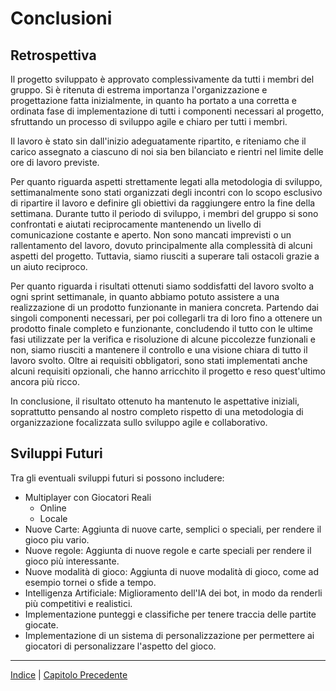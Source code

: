 # Conclusioni

## Retrospettiva

Il progetto sviluppato è approvato complessivamente da tutti i membri del gruppo.
Si è ritenuta di estrema importanza l'organizzazione e progettazione fatta inizialmente, in quanto 
ha portato a una corretta e ordinata fase di implementazione di tutti i componenti necessari al progetto, 
sfruttando un processo di sviluppo agile e chiaro per tutti i membri.

Il lavoro è stato sin dall'inizio adeguatamente ripartito, e riteniamo che il carico assegnato a 
ciascuno di noi sia ben bilanciato e rientri nel limite delle ore di lavoro previste.

Per quanto riguarda aspetti strettamente legati alla metodologia di sviluppo, 
settimanalmente sono stati organizzati degli incontri con lo scopo esclusivo di ripartire 
il lavoro e definire gli obiettivi da raggiungere entro la fine della settimana.
Durante tutto il periodo di sviluppo, i membri del gruppo si sono confrontati e aiutati reciprocamente 
mantenendo un livello di comunicazione costante e aperto.
Non sono mancati imprevisti o un rallentamento del lavoro, dovuto principalmente alla complessità di alcuni 
aspetti del progetto. Tuttavia, siamo riusciti a superare tali ostacoli grazie a un aiuto reciproco.

Per quanto riguarda i risultati ottenuti siamo soddisfatti del lavoro svolto a ogni sprint settimanale, in quanto 
abbiamo potuto assistere a una realizzazione di un prodotto funzionante in maniera concreta.
Partendo dai singoli componenti necessari, per poi collegarli tra di loro fino a ottenere un prodotto finale
completo e funzionante, concludendo il tutto con le ultime fasi utilizzate per la verifica
e risoluzione di alcune piccolezze funzionali e non, siamo riusciti a mantenere il controllo
e una visione chiara di tutto il lavoro svolto.
Oltre ai requisiti obbligatori, sono stati implementati anche alcuni requisiti opzionali, 
che hanno arricchito il progetto e reso quest'ultimo ancora più ricco.

In conclusione, il risultato ottenuto ha mantenuto le aspettative iniziali,
soprattutto pensando al nostro completo rispetto di una metodologia di organizzazione
focalizzata sullo sviluppo agile e collaborativo.

## Sviluppi Futuri
Tra gli eventuali sviluppi futuri si possono includere:

- Multiplayer con Giocatori Reali
  - Online
  - Locale
- Nuove Carte: Aggiunta di nuove carte, semplici o speciali, per rendere il gioco piu vario.
- Nuove regole: Aggiunta di nuove regole e carte speciali per rendere il gioco più interessante.
- Nuove modalità di gioco: Aggiunta di nuove modalità di gioco, come ad esempio tornei o sfide a tempo.
- Intelligenza Artificiale: Miglioramento dell'IA dei bot, in modo da renderli più competitivi e realistici.
- Implementazione punteggi e classifiche per tenere traccia delle partite giocate.
- Implementazione di un sistema di personalizzazione per permettere ai giocatori di personalizzare 
l'aspetto del gioco.

---

[Indice](../index.md) | [Capitolo Precedente](./5-Implementazione)